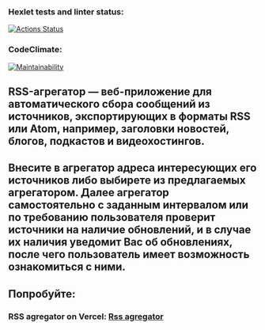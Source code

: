 ### Hexlet tests and linter status:
[![Actions Status](https://github.com/Zhar-anna/frontend-project-11/workflows/hexlet-check/badge.svg)](https://github.com/Zhar-anna/frontend-project-11/actions)

### CodeClimate:
[![Maintainability](https://api.codeclimate.com/v1/badges/5970ee435f3f520c6cc2/maintainability)](https://codeclimate.com/github/Zhar-anna/frontend-project-11/maintainability)


## RSS-агрегатор —  веб-приложение для автоматического сбора сообщений из источников, экспортирующих в форматы RSS или Atom, например, заголовки новостей, блогов, подкастов и видеохостингов.
## Внесите в агрегатор адреса интересующих его источников либо выбирете из предлагаемых агрегатором. Далее агрегатор самостоятельно с заданным интервалом или по требованию пользователя проверит источники на наличие обновлений, и в случае их наличия уведомит Вас об обновлениях, после чего пользователь имеет возможность ознакомиться с ними.

## Попробуйте:
### RSS agregator on Vercel: [Rss agregator](frontend-project-11-22bjh8xm3-zhar-anna.vercel.app)